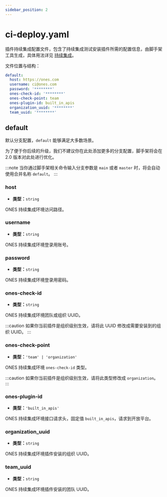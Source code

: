 ```yaml
---
sidebar_position: 2
---
```


# ci-deploy.yaml

插件持续集成配置文件，包含了持续集成测试安装插件所需的配置信息，由脚手架工具生成，具体用法详见 [持续集成](../../guide/deploy.mdx)。

文件位置与结构：

```yaml title="/config/ci-deploy.yaml"
default:
  host: https://ones.com
  username: ci@ones.com
  password: '********'
  ones-check-id: '********'
  ones-check-point: team
  ones-plugin-id: built_in_apis
  organization_uuid: '********'
  team_uuid: '********'
```

## default

默认分支配置，`default` 能够满足大多数场景。

为了便于你后续的升级，我们不建议你在此处添加更多的分支配置，脚手架将会在 2.0 版本对此处进行优化。

:::note
当你通过脚手架相关命令输入分支参数是 `main` 或者 `master` 时，将会自动使用合并名称 `default`。
:::

### host

- **类型：**`string`

ONES 持续集成环境访问路径。

### username

- **类型：**`string`

ONES 持续集成环境登录用账号。

### password

- **类型：**`string`

ONES 持续集成环境登录用密码。

### ones-check-id

- **类型：**`string`

ONES 持续集成环境团队或组织 UUID。

:::caution
如果你当前插件是组织级别生效，请将此 UUID 修改成需要安装到的组织 UUID。
:::

### ones-check-point

- **类型：**`'team' | 'organization'`

ONES 持续集成环境 `ones-check-id` 类型。

:::caution
如果你当前插件是组织级别生效，请将此类型修改成 `organization`。
:::

### ones-plugin-id

- **类型：**`'built_in_apis'`

ONES 持续集成环境接口请求头，固定值 `built_in_apis`，请求到开放平台。

### organization_uuid

- **类型：**`string`

ONES 持续集成环境插件安装的组织 UUID。

### team_uuid

- **类型：**`string`

ONES 持续集成环境插件安装的团队 UUID。
